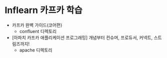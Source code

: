 # Inflearn 카프카 학습
- 카프카 완벽 가이드(코어편)
  - confluent 디렉토리
- [아파치 카프카 애플리케이션 프로그래밍] 개념부터 컨슈머, 프로듀서, 커넥트, 스트림즈까지!
  - apache 디렉토리
